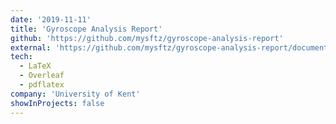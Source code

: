 ```yaml
---
date: '2019-11-11'
title: 'Gyroscope Analysis Report'
github: 'https://github.com/mysftz/gyroscope-analysis-report'
external: 'https://github.com/mysftz/gyroscope-analysis-report/document/main.pdf'
tech:
  - LaTeX
  - Overleaf
  - pdflatex
company: 'University of Kent'
showInProjects: false
---
```

